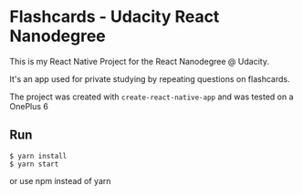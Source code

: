 # Flashcards - Udacity React Nanodegree

This is my React Native Project for the React Nanodegree @ Udacity.

It's an app used for private studying by repeating questions on flashcards.

The project was created with `create-react-native-app` and was tested on a OnePlus 6

## Run

    $ yarn install
    $ yarn start

or use npm instead of yarn